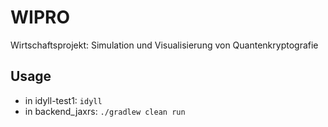 # WIPRO
Wirtschaftsprojekt: Simulation und Visualisierung von Quantenkryptografie

## Usage

* in idyll-test1: `idyll`
* in backend_jaxrs: `./gradlew clean run`